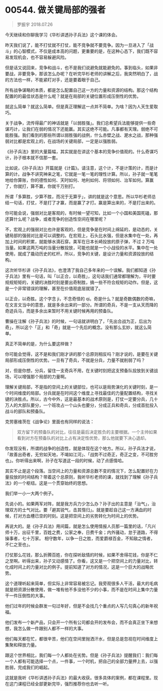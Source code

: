 # 00544. 做关键局部的强者
> 罗振宇 2018.07.26

今天继续和你聊我学习《华杉讲透孙子兵法》这个课的体会。

昨天我们说了，能不打仗就不打仗，能不竞争就不要竞争。因为一旦进入了「战斗」的心智模式，不仅是成本高的问题，更重要的是，在这种心态下，我们既不容易发现机会，也不容易躲避风险。

但是话又说回来，竞争和战斗，也不是我们说避免就能避免的。事到临头，如果非要战，非要竞争，那该怎么办呢？在听完华杉老师的讲解之后，我突然明白了，战的方法也一样，不能紧盯对手，还是要着眼于自己。

所有战争谋略的本质，都是怎么配置自己这一方的力量和资源的结构。那这个结构配置的的最佳状态是什么呢？就是在局部的关键位置形成压倒性的优势。

就这么简单？就这么简单。但是真正理解这一点并不简单。为啥？因为人天生爱取巧。

关于战争，流传得最广的神话就是「以弱胜强」。我们总希望兵法能够提供一些奇谋巧计，让我们在弱的情况下还能赢。其实这绝不可能。凡事都有天理。弱绝不可能胜强。我们看到的那些所谓以弱胜强的战例，什么赤壁之战、淝水之战，那种强弱对比都是宏观上的，在战场的关键局部，一定是以强胜弱。

《孙子兵法》里的大量篇幅，其实就是在讲这个基本的竞争价值观的。什么奇谋巧计，孙子根本就不信那一套。

比如说，《孙子兵法》开篇就是《计篇》。请注意，这个计，不是计策的计，而是计算的计。战争不讲究神来之笔，它就是一笔一笔的理性计算。所以，孙子就一笔笔地给你算账，你的德性如何、天时如何、地利如何、将领如何、治军如何。算赢了，你就打，算不赢，你就千万别打。

所谓「多算胜，少算不胜，而况于无算乎」，讲的就是这个意思。所以华杉老师总结一句话，打仗，不是打了才赢，而是赢了才打。赢是算出来的，不是打出来的。

你可能会说，强弱对比是客观的，有时候一望可知，比如一个小国和美国死磕，那还算什么呢？战争，或者竞争的创造性空间在哪里呢？

不，宏观上的强弱对比也许是客观的，但是竞争是在时间上绵延的，是动态的，关键局部的强弱对比是可以调整的。在宏观上，石头比水强，但是水集中在一处，再加上时间的积累，就能够水滴石穿。美军在日本长崎投放的原子弹，不过 2 万吨当量。如果这两万吨的当量分散投放，可能也就是一个小战役的水平。集中在一处使用，就成了撬动历史的杠杆。所以，竞争的关键，是设计力量和资源投放的结构。

这次听华杉讲《孙子兵法》，也澄清了我自己多年来的一个误解。我们都知道《孙子兵法》里有一句话，叫「以正合，以奇胜」，这句话我们通常都理解为，平时要规规矩矩的，关键的决胜时刻是要出奇制胜，搞一些不符合规矩的动作。但是，这是一个非常错误的理解，甚至在价值观底层就错了。

以正合，以奇胜。这个字念 ji，不念奇怪的 qi。奇是什么？就是奇数偶数的奇嘛，在文言文当中的意思，就是多余出来的一部分。所谓的奇兵，不是一支从天而降的奇迹兵马，而是多余出来暂时不用关键时候再用的预备队。

曹操在注解《孙子兵法》的时候，一句话就讲明白了，「先出合战为正，后出为奇」，所以这个「正」和「奇」就是一个先后的概念。没有那么玄妙，就这么简单。

真正不简单的是，为什么要这样做？

你可能会觉得，这不是和我们刚才讲的那个总原则相反吗？刚才说的，是要在关键局部形成压倒性的优势。一旦有了奇兵，不就是分兵，力量不就削弱了吗？

对，但是你想，分兵，留住一支奇兵不用，在关键时刻把这支预备队投放到关键战场，可以增强那个局部的力量啊。

理解关键局部，不是指的空间上的关键部位，也可以是局势演化的关键时刻，是一个时间维度的局部。分兵就是在时间这个维度上寻找最佳的力量配置结构，寻找关键的决胜点。所以，古今中外，这是最基本的战术原则是，打仗一定要分兵，几十万人的大部队要分，一个班攻占一个山头也要分，分成正兵和奇兵，分成首批投入战斗的部队和预备队。

克劳塞维茨在《战争论》里面也有同样的说法：

> 双方留下的预备队的对比，往往是最后决定胜负的主要根据。一个主帅如果看到对方在预备队的对比上占有决定性优势，那么他就要下决心退却。

你发现没有，所谓的战争的创造性，就是体现在这个地方。所以，孙子兵法才说，「故善出奇者，无穷如天地，不竭如江河」、「战势不过奇正，奇正之变，不可胜穷也」。你听得出来啊，孙子在写道这一段的时候，动了点感情哈。

其实不止是这个段落。当空间上的力量和资源总数不变的情况下，怎么配置好在力量投放的时间结构？带着这个总原则，我听华杉老师的课，就找到了理解《孙子兵法》的一个枢纽。这是一个贯穿始终的思想。

我们举一小一大两个例子。

先说小的。如果两军对阵，就是我方兵力少怎么办？孙子出的主意是「治气」，治理双方的士气对比。要「避其锐气，击其惰归」。就是要趁自己这一方满血的时候，打对方血槽已空的时刻。这是把空间上的劣势转化为时间上的优势。

再说大的。是《孙子兵法》用间篇，就是怎么使用情报人员那一篇里的话，「凡兴师十万，出征千里，百姓之费，公家之奉，日费千金；内外骚动，怠于道路，不得操事者，七十万家。 相守数年，以争一日之胜，而爱爵禄百金，不知敌之情者，不仁之至也」。

打仗那么花钱，那么折腾百姓，你在探听敌情的时候，如果不舍得花钱，你是不仁之至啊。听得出来，孙子又动感情了。你看，这又是一个把空间上的力量对比，转化成时间上的力量对比的例子。提前知道了对方的情况，这是一个巨大的战略优势。

这个道理听起来简单，但实际上非常容易被忘记。我旁观很多人干活，最大的毛病就是把资源分散使用，做一堆有他不多没他不少的小事，而不是在时间上集中力量干一件压倒性的大事。

他们过年的时候会群发一句过年好，但是不会找几个重点的人写几句真心的新年祝福。

他们发布一个新产品，只会开一个所有公司都会开的发布会，而不会真正坐下来想想，我怎么做一件跟别人都不一样的大事。

他们每天都在忙，都很辛苦，他们在空间里抛洒汗水，但是总是忽视在时间维度上集聚和释放力量。

跟这个世界相比，我们每一个人都处在劣势。但是《孙子兵法》提醒我们：我们每一个人都有可能选择一个点，一件事，一个时机，把自己的全部力量押上去，以强胜弱，完成我们的崛起。

这就是我听《华杉讲透孙子兵法》的最大收获。很多具体的案例，都在课程里。现在这门课程已经全部更新完毕，强烈推荐你也去听一听。






